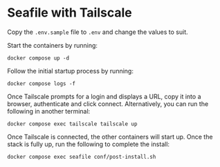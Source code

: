 # Seafile with Tailscale

Copy the `.env.sample` file to `.env` and change the values to suit.

Start the containers by running:

```
docker compose up -d
```

Follow the initial startup process by running:

```
docker compose logs -f
```

Once Tailscale prompts for a login and displays a URL, copy it into a browser,
authenticate and click connect. Alternatively, you can run the following in
another terminal:

```
docker compose exec tailscale tailscale up
```

Once Tailscale is connected, the other containers will start up. Once the stack
is fully up, run the following to complete the install:

```
docker compose exec seafile conf/post-install.sh
```
